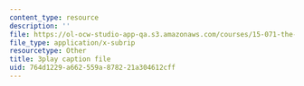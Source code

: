 ```yaml
---
content_type: resource
description: ''
file: https://ol-ocw-studio-app-qa.s3.amazonaws.com/courses/15-071-the-analytics-edge-spring-2017/764d1229a662559a878221a304612cff_bzxoBEh4is8.vtt
file_type: application/x-subrip
resourcetype: Other
title: 3play caption file
uid: 764d1229-a662-559a-8782-21a304612cff
---
```

